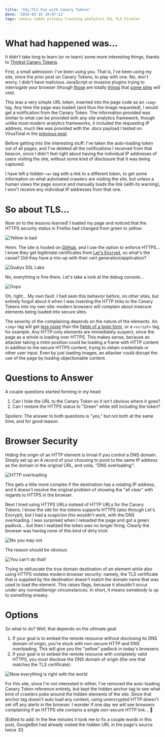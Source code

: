 ```yaml
---
title: 'SSL/TLS Fun with Canary Tokens'
date: '2019-03-15 19:07:12'
tags: canary token privacy tracking analytics SSL TLS Firefox
---
```

# What had happened was...
It didn't take long to learn (or re-learn) some more interesting things, thanks to [Thinkst Canary Tokens](https://canarytokens.org/generate).

First, a small admission: I've been using you. That is, I've been using my site, since the prior post on Canary Tokens, to play with one. No, don't worry, I didn't have malicious JavaScript or invasive plugins trying to interrogate your browser (though [those](https://www.techdirt.com/articles/20131215/23260825572/facebook-is-tracking-when-you-write-something-then-decide-to-delete-it-rather-than-post-it.shtml) are totally [things](https://www.techdirt.com/articles/20141105/11315029057/verizon-may-soon-get-to-enjoy-lawsuit-over-their-sneaky-use-perma-cookies.shtml) that [some sites](https://www.techdirt.com/articles/20060503/0141241.shtml) will use).

This was a very simple URL token, inserted into the page code as an `<img>` tag. Any time the page was loaded (and thus the image requested), I would get a notification from the Canary Token. The information provided was similar to what can be provided with any site analytics framework, though unlike most modern analytics frameworks, it included the requesting IP address, much like was provided with the .docx payload I tested on VirusTotal in the [previous post](https://vext.info/2019/03/12/fun-with-canary-tokens.html).

Before getting into the interesting stuff: I've taken the auto-loading token out of all pages, and I've deleted all the notifications I received from that beacon, since I didn't feel right about having the individual IP addresses of users visiting the site, without some kind of disclosure that it was being captured.

I have left a hidden `<a>` tag with a link to a different token, to get some information on what automated crawlers are visiting the site, but unless a human views the page source and manually loads the link (with its warning), I won't receive any individual IP addresses from that one.

# So about TLS...

Now on to the lessons learned! I loaded my page and noticed that the HTTPS security status in Firefox had changed from green to yellow:

![Yellow is bad](../../../assets/images/canary-02-02.png)

Hmm. The site is hosted on [GitHub](https://www.github.com), and I use the option to enforce HTTPS... I know they get legitimate certificates from [Let's Encrypt](https://letsencrypt.org/), so what's the cause? Did they have a mix-up with their cert generation/application?

![Qualys SSL Labs](../../../assets/images/canary-02-03.png)

No, everything is fine there. Let's take a look at the debug console...

![Oops](../../../assets/images/canary-02-01.png)

Oh, right... My own fault. I had seen this behavior before, on other sites, but entirely forgot about it when I was inserting the HTTP links to the Canary Tokens into my own site: modern browsers will complain about insecure elements being loaded into secure sites.

The severity of the complaining depends on the nature of the elements. An `<img>` tag will get [less noise](https://support.mozilla.org/en-US/kb/mixed-content-blocking-firefox) than the [fields of a login form](https://developer.mozilla.org/en-US/docs/Web/Security/Mixed_content), or a `<script>` tag, for example. Any HTTP-only elements are immediately suspect, since the page as a whole is loading over HTTPS. This makes sense, because an attacker taking a mitm position could be loading a frame with HTTP content in addition to the secure HTTPS content, trying to obtain credentials or other user input. Even by just loading images, an attacker could disrupt the use of the page by loading objectionable content.

# Questions to Answer

A couple questions started forming in my head:
1. Can I hide the URL to the Canary Token so it isn't obvious where it goes?
2. Can I restore the HTTPS status to "Green" while still including the token?

Spoilers: The answer to both questions is "yes," but not both at the same time, and for good reason.

# Browser Security

Hiding the origin of an HTTP element is trivial if you control a DNS domain. Simply set up an A record of your choosing to point to the same IP address as the domain in the original URL, and voila, "DNS overloading":

![HTTP overloading](../../../assets/images/canary-02-04.png)

This gets a little more complex if the destination has a rotating IP address, and it doesn't resolve the original problem of showing the "all clear" with regards to HTTPS in the browser.

Next I tried using HTTPS URLs instead of HTTP URLs for the Canary Tokens. I know the site for the tokens supports HTTPS (also through Let's Encrypt), but I had a suspicion this wouldn't work, with the DNS overloading. I was surprised when I reloaded the page and got a green padlock... but then I realized the token was no longer firing. Clearly the browser was having none of this kind of dirty trick:

![No you may not](../../../assets/images/canary-02-05.png)

The reason should be obvious:

![You can't do that!](../../../assets/images/canary-02-06.png)

Trying to obfuscate the true domain destination of an element while also using HTTPS violates modern browser security: namely, the TLS certificate that is supplied by the destination doesn't match the domain name that was used to load the element. This raises flags, because it shouldn't occur under any normal/benign circumstances. In short, it means somebody is up to something sneaky.

# Options

So what to do? Well, that depends on the ultimate goal:

1. If your goal is to embed the remote resource without disclosing its DNS domain of origin, you're stuck with non-secure HTTP and DNS overloading. This will give you the "yellow" padlock in today's browsers.
2. If your goal is to embed the remote resource with completely valid HTTPS, you must disclose the DNS domain of origin (the one that matches the TLS certificate):

![Now everything is right with the world](../../../assets/images/canary-02-07.png)

For this site, since I'm not interested in either, I've removed the auto-loading Canary Token reference entirely, but kept the hidden anchor tag to see what kind of crawlers poke around the hidden elements of the site. Since that anchor tag doesn't auto load any content, using unencrypted HTTP doesn't set off any alerts in the browser. I wonder if one day we will see browsers complaining if an HTTPS site contains a single non-secure HTTP link... 🤔

[Edited to add: In the few minutes it took me to fix a couple words in this post, GoogleBot had already visited the hidden URL in the page's source twice :D]
